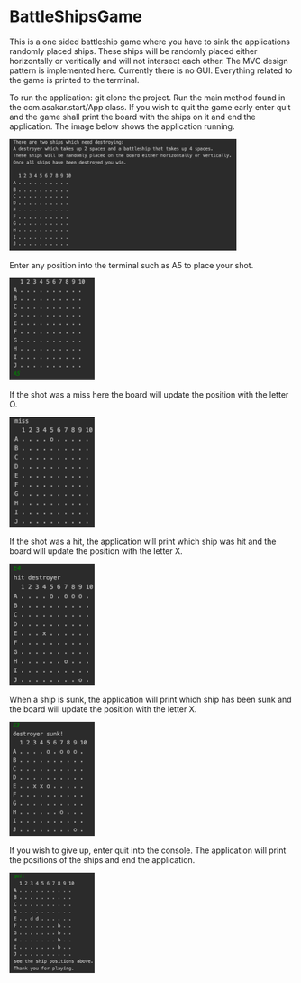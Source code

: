 # BattleShipsGame

This is a one sided battleship game where you have to sink the applications randomly placed ships. These ships will be randomly placed either horizontally or veritically and will not intersect each other. The MVC design pattern is implemented here. Currently there is no GUI.
Everything related to the game is printed to the terminal.

To run the application:
git clone the project.
Run the main method found in the com.asakar.start/App class. 
If you wish to quit the game early enter quit and the game shall print the board with the ships on it and end the application.
The image below shows the application running.

<img src=/images/FirstScreen.png width=80%>

Enter any position into the terminal such as A5 to place your shot.

<img src=/images/shot.png width=30%>

If the shot was a miss here the board will update the position with the letter O.

<img src=/images/miss.png width=30%>

If the shot was a hit, the application will print which ship was hit and the board will update the position with the letter X. 

<img src=/images/ShipHit.png width=30%>

When a ship is sunk, the application will print which ship has been sunk and the board will update the position with the letter X.

<img src=/images/ShipSunk.png width=30%>

If you wish to give up, enter quit into the console. The application will print the positions of the ships and end the application.

<img src=/images/quit.png width=30%>

